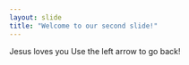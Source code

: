 ```yaml
---
layout: slide
title: "Welcome to our second slide!"
---
```

Jesus loves you
Use the left arrow to go back!
